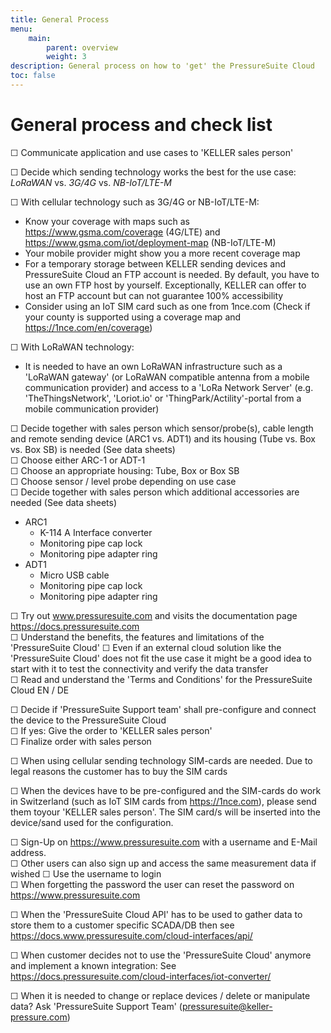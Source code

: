 ```yaml
---
title: General Process
menu:
    main:
        parent: overview
        weight: 3
description: General process on how to 'get' the PressureSuite Cloud
toc: false
---
```


# General process and check list

  ☐ Communicate application and use cases to 'KELLER sales person'  

  ☐ Decide which sending technology works the best for the use case: *LoRaWAN* vs. *3G/4G* vs. *NB-IoT/LTE-M*  

  ☐ With cellular technology such as 3G/4G or NB-IoT/LTE-M:  
  - Know your coverage with maps such as https://www.gsma.com/coverage (4G/LTE) and https://www.gsma.com/iot/deployment-map (NB-IoT/LTE-M)  
  - Your mobile provider might show you a more recent coverage map  
  - For a temporary storage between KELLER sending devices and PressureSuite Cloud an FTP account is needed. By default, you have to use an own FTP host by yourself. Exceptionally, KELLER can offer to host an FTP account but can not guarantee 100% accessibility  
  - Consider using an IoT SIM card such as one from 1nce.com (Check if your county is supported using a coverage map and https://1nce.com/en/coverage)  

  ☐ With LoRaWAN technology:  
  - It is needed to have an own LoRaWAN infrastructure such as a 'LoRaWAN gateway' (or LoRaWAN compatible antenna from a mobile communication provider) and access to a 'LoRa Network Server' (e.g. 'TheThingsNetwork', 'Loriot.io' or 'ThingPark/Actility'-portal from a mobile communication provider)  

  ☐ Decide together with sales person which sensor/probe(s), cable length and remote sending device (ARC1 vs. ADT1) and its housing (Tube vs. Box vs. Box SB) is needed (See data sheets)  
  ☐ Choose either ARC-1 or ADT-1  
  ☐ Choose an appropriate housing: Tube, Box or Box SB  
  ☐ Choose sensor / level probe depending on use case  
  ☐ Decide together with sales person which additional accessories are needed (See data sheets)  
  - ARC1  
     - K-114 A Interface converter  
     - Monitoring pipe cap lock  
     - Monitoring pipe adapter ring  
  - ADT1
     - Micro USB cable  
     - Monitoring pipe cap lock  
     - Monitoring pipe adapter ring  
  
☐ Try out www.pressuresuite.com and visits the documentation page https://docs.pressuresuite.com  
 ☐ Understand the benefits, the features and limitations of the 'PressureSuite Cloud' 
 ☐ Even if an external cloud solution like the 'PressureSuite Cloud' does not fit the use case it might be a good idea to start with it to test the connectivity and verify the data transfer  
☐ Read and understand the 'Terms and Conditions' for the PressureSuite Cloud EN / DE  

☐ Decide if 'PressureSuite Support team' shall pre-configure and connect the device to the PressureSuite Cloud  
☐ If yes: Give the order to 'KELLER sales person'  
☐ Finalize order with sales person  

☐ When using cellular sending technology SIM-cards are needed. Due to legal reasons the customer has to buy the SIM cards  

☐ When the devices have to be pre-configured and the SIM-cards do work in Switzerland (such as IoT SIM cards from https://1nce.com), please send them toyour 'KELLER sales person'. The SIM card/s will be inserted into the device/sand used for the configuration.  

☐ Sign-Up on https://www.pressuresuite.com with a username and E-Mail address.  
☐ Other users can also sign up and access the same measurement data if wished 
☐ Use the username to login  
☐ When forgetting the password the user can reset the password on https://www.pressuresuite.com

☐ When the 'PressureSuite Cloud API' has to be used to gather data to store them to a customer specific SCADA/DB then see https://docs.www.pressuresuite.com/cloud-interfaces/api/  

☐ When customer decides not to use the 'PressureSuite Cloud' anymore and implement a known integration: See https://docs.pressuresuite.com/cloud-interfaces/iot-converter/  

☐ When it is needed to change or replace devices / delete or manipulate data? Ask 'PressureSuite Support Team' (pressuresuite@keller-pressure.com)  